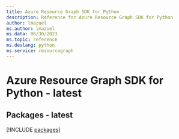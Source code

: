```yaml
---
title: Azure Resource Graph SDK for Python
description: Reference for Azure Resource Graph SDK for Python
author: lmazuel
ms.author: lmazuel
ms.data: 06/30/2023
ms.topic: reference
ms.devlang: python
ms.service: resourcegraph
---
```

# Azure Resource Graph SDK for Python - latest
## Packages - latest
[!INCLUDE [packages](resource-graph-index.md)]